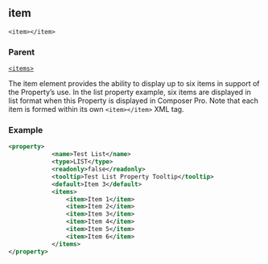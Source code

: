 ## item

`<item></item>`


### Parent

[`<items>`][1]


The item element provides the ability to display up to six  items in support of the Property’s use. In the list property example, six items are displayed in list format when this Property is displayed in Composer Pro. Note that each item is formed within its own `<item></item>` XML tag.


### Example

```xml
<property>
			<name>Test List</name>
			<type>LIST</type>
			<readonly>false</readonly>
			<tooltip>Test List Property Tooltip</tooltip>
			<default>Item 3</default>
			<items>
				<item>Item 1</item>
				<item>Item 2</item>
				<item>Item 3</item>
				<item>Item 4</item>
				<item>Item 5</item>
				<item>Item 6</item>
			</items>
</property>
```




[1]:	https://verbose-telegram-5004f902.pages.github.io/#properties-xml-property